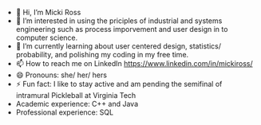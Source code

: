 - 👋 Hi, I’m Micki Ross
- 👀 I’m interested in using the priciples of industrial and systems engineering such as process imporvement and user design in to computer science.
- 🌱 I’m currently learning about user centered design, statistics/ probability, and polishing my coding in my free time.
- 📫 How to reach me on LinkedIn https://www.linkedin.com/in/mickiross/
- 😄 Pronouns: she/ her/ hers
- ⚡ Fun fact: I like to stay active and am pending the semifinal of intramural Pickleball at Virginia Tech
- Academic experience: C++ and Java
- Professional experience: SQL
